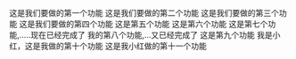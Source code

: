 这是我们要做的第一个功能
这是我们要做的第二个功能
这是我们要做的第三个功能
这是我们要做的第四个功能
这是第五个功能
这是第六个功能
这是第七个功能,.....现在已经完成了
我的第八个功能,...又已经完成了
这是第九个功能
我是小红，这是我做的第十个功能
这是我小红做的第十一个功能